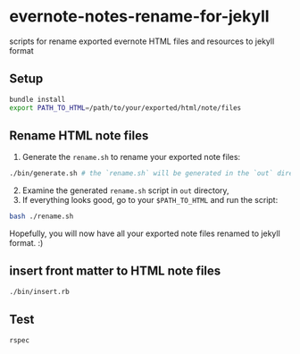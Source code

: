 # evernote-notes-rename-for-jekyll
scripts for rename exported evernote HTML files and resources to jekyll format

## Setup

```bash
bundle install
export PATH_TO_HTML=/path/to/your/exported/html/note/files
```

## Rename HTML note files

1. Generate the `rename.sh` to rename your exported note files:

```bash
./bin/generate.sh # the `rename.sh` will be generated in the `out` directory and a copy will be send to $PATH_TO_HTML
```

2. Examine the generated `rename.sh` script in `out` directory,
3. If everything looks good, go to your `$PATH_TO_HTML` and run the script:

```bash
bash ./rename.sh
```

Hopefully, you will now have all your exported note files renamed to jekyll format. :)

## insert front matter to HTML note files

```bash
./bin/insert.rb
```

## Test

```bash
rspec
```

